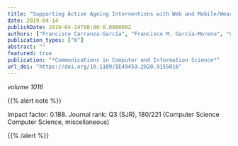 ```yaml
---
title: "Supporting Active Ageing Interventions with Web and Mobile/Wearable Technologies and Using Microservice Oriented Architectures"
date: 2019-04-14
publishDate: 2019-04-14T08:00:0.000000Z
authors: ["Francisco Carranza-García", "Francisco M. Garcia-Moreno", "Carlos Rodriguez-Dominguez", "José Luis Garrido", "Maria Bermudez-Edo", "María José Rodríguez-Fórtiz"]
publication_types: ["6"]
abstract: ""
featured: true
publication: "*Communications in Computer and Information Science*"
url_doi: "https://doi.org/10.1109/IE49459.2020.9155016"
---
```


_volume 1016_


{{% alert note %}}

Impact factor: 0.188. Journal rank: Q3 (SJR), 180/221 (Computer Science
Computer Science, miscellaneous)

{{% /alert %}}
